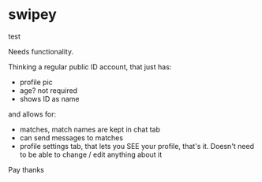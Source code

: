 # swipey
test

Needs functionality.

Thinking a regular public ID account, that just has:
 - profile pic
 - age? not required
 - shows ID as name

and allows for:
 - matches, match names are kept in chat tab
 - can send messages to matches
 - profile settings tab, that lets you SEE your profile, that's it. Doesn't need to be able to change / edit anything about it
 
Pay thanks
